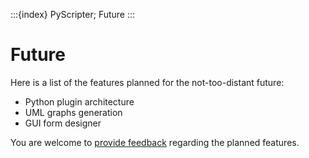 :::{index} PyScripter; Future
:::

# Future

Here is a list of the features planned for the not-too-distant future:  
- Python plugin architecture
- UML graphs generation
- GUI form designer  

You are welcome to [provide feedback](support) regarding the planned features. 


